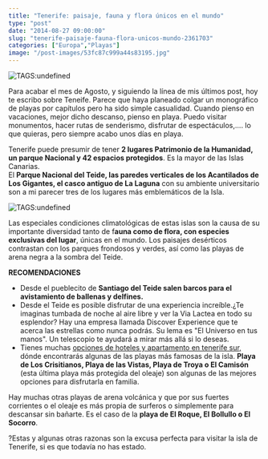 ```yaml
---
title: "Tenerife: paisaje, fauna y flora únicos en el mundo"
type: "post"
date: "2014-08-27 09:00:00"
slug: "tenerife-paisaje-fauna-flora-unicos-mundo-2361703"
categories: ["Europa","Playas"]
image: "/post-images/53fc87c999a44s83195.jpg"
---
```


 ![ TAGS:undefined](/post-images/53fc87c999a44s83195.jpg "vista panorámica del Teide")

 Para acabar el mes de Agosto, y siguiendo la línea de mis últimos post, hoy te escribo sobre Teneife. Parece que haya planeado colgar un monográfico de playas por capítulos pero ha sido simple casualidad. Cuando pienso en vacaciones, mejor dicho descanso, pienso en playa. Puedo visitar monumentos, hacer rutas de senderismo, disfrutar de espectáculos,.... lo que quieras, pero siempre acabo unos días en playa.

 Tenerife puede presumir de tener **2 lugares Patrimonio de la Humanidad, un parque Nacional y 42 espacios protegidos**. Es la mayor de las Islas Canarias.  
 El **Parque Nacional del Teide, las paredes verticales de los Acantilados de Los Gigantes, el casco antiguo de La Laguna** con su ambiente universitario son a mi parecer tres de los lugares más emblemáticos de la Isla.

 ![ TAGS:undefined](/post-images/53fc881d28695s27347.jpg "playa de las Teresitas")

 Las especiales condiciones climatológicas de estas islas son la causa de su importante diversidad tanto de f**auna como de flora, con especies exclusivas del lugar**, únicas en el mundo. Los paisajes desérticos contrastan con los parques frondosos y verdes, así como las playas de arena negra a la sombra del Teide.

 **RECOMENDACIONES**

- Desde el pueblecito de **Santiago del Teide salen barcos para el avistamiento de ballenas y delfines.**
- Desde el Teide es posible disfrutar de una experiencia increíble.¿Te imaginas tumbada de noche al aire libre y ver la Via Lactea en todo su esplendor? Hay una empresa llamada Discover Experience que te acerca las estrellas como nunca podrás. Su lema es "El Universo en tus manos". Un telescopio te ayudará a mirar más allá si lo deseas.
- Tienes muchas [opciones de hoteles y apartamento en tenerife sur,](http://www.webtenerife.com/alojamiento/apartamentos/) dónde encontrarás algunas de las playas más famosas de la isla. **Playa de Los Crisitianos, Playa de las Vistas, Playa de Troya o El Camisón** (esta última playa más protegida del oleaje) son algunas de las mejores opciones para disfrutarla en familia.

 Hay muchas otras playas de arena volcánica y que por sus fuertes corrientes o el oleaje es más propia de surferos o simplemente para descansar sin bañarte. Es el caso de la **playa de El Roque, El Bollullo o El Socorro**.

 ?Estas y algunas otras razonas son la excusa perfecta para visitar la isla de Tenerife, si es que todavía no has estado.